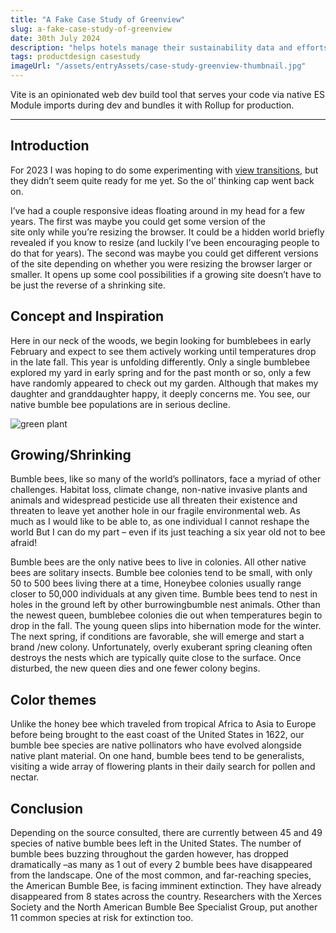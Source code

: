 ```yaml
---
title: "A Fake Case Study of Greenview"
slug: a-fake-case-study-of-greenview
date: 30th July 2024
description: "helps hotels manage their sustainability data and efforts"
tags: productdesign casestudy
imageUrl: "/assets/entryAssets/case-study-greenview-thumbnail.jpg"
---
```


Vite is an opinionated web dev build tool that serves your code via native ES Module imports during dev and bundles it with Rollup for production.
___
## Introduction
For 2023 I was hoping to do some experimenting with [view transitions](#), but they didn’t seem quite ready for me yet. So the ol’ thinking cap went back on.

I’ve had a couple responsive ideas floating around in my head for a few years. The first was maybe you could get some version of the site only while you’re resizing the browser. It could be a hidden world briefly revealed if you know to resize (and luckily I’ve been encouraging people to do that for years). The second was maybe you could get different versions of the site depending on whether you were resizing the browser larger or smaller. It opens up some cool possibilities if a growing site doesn’t have to be just the reverse of a shrinking site.

## Concept and Inspiration
Here in our neck of the woods, we begin looking for bumblebees in early February and expect to see them actively working until temperatures drop in the late fall. This year is unfolding differently. Only a single bumblebee explored my yard in early spring and for the past month or so, only a few have randomly appeared to check out my garden. Although that makes my daughter and granddaughter happy, it deeply concerns me. You see, our native bumble bee populations are in serious decline.

![green plant](../assets/entryAssets/case-study-greenview-thumbnail.jpg)

## Growing/Shrinking
 Bumble bees, like so many of the world’s pollinators, face a myriad of other challenges. Habitat loss, climate change, non-native invasive plants and animals and widespread pesticide use all threaten their existence and threaten to leave yet another hole in our fragile environmental web. As much as I would like to be able to, as one individual I cannot reshape the world  But I can do my part – even if its just teaching a six year old not to bee afraid!

 Bumble bees are the only native bees to live in colonies.  All other native bees are solitary insects. Bumble bee colonies tend to be small, with only 50 to 500 bees living there at a time, Honeybee colonies usually range closer to 50,000 individuals at any given time. Bumble bees tend to nest in holes in the ground left by other burrowingbumble nest animals. Other than the newest queen, bumblebee colonies die out when temperatures begin to drop in the fall. The young queen slips into hibernation mode for the winter. The next spring, if conditions  are favorable, she will emerge and start a brand  /new colony. Unfortunately, overly exuberant spring cleaning often destroys the nests which are typically quite close to the surface. Once disturbed, the new queen dies and one fewer colony begins. 

## Color themes
Unlike the honey bee which traveled from tropical Africa to Asia to Europe before being brought to the east coast of the United States in 1622, our bumble bee species are native pollinators who have evolved alongside native plant material. On one hand, bumble bees tend to be generalists, visiting a wide array of flowering plants in their daily search for pollen and nectar. 

## Conclusion
Depending on the source consulted, there are currently between 45 and 49 species of native bumble bees left in the United States. The number of bumble bees buzzing throughout the garden however, has dropped dramatically –as many as 1 out of every 2 bumble bees have disappeared from the landscape.  One of the most common, and far-reaching species, the American Bumble Bee, is facing imminent extinction. They have already disappeared from 8 states across the country. Researchers with the Xerces Society and the North American Bumble Bee Specialist Group, put another 11 common species at risk for extinction too.

